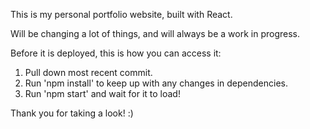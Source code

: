 This is my personal portfolio website, built with React.

Will be changing a lot of things, and will always be a work in progress.

Before it is deployed, this is how you can access it:

1) Pull down most recent commit.
2) Run 'npm install' to keep up with any changes in dependencies.
3) Run 'npm start' and wait for it to load!

Thank you for taking a look! :)